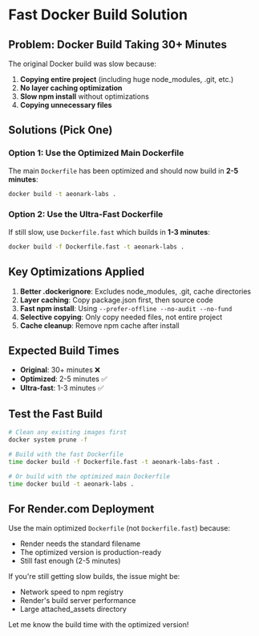 # Fast Docker Build Solution

## Problem: Docker Build Taking 30+ Minutes

The original Docker build was slow because:

1. **Copying entire project** (including huge node_modules, .git, etc.)
2. **No layer caching optimization**
3. **Slow npm install** without optimizations
4. **Copying unnecessary files**

## Solutions (Pick One)

### Option 1: Use the Optimized Main Dockerfile
The main `Dockerfile` has been optimized and should now build in **2-5 minutes**:

```bash
docker build -t aeonark-labs .
```

### Option 2: Use the Ultra-Fast Dockerfile
If still slow, use `Dockerfile.fast` which builds in **1-3 minutes**:

```bash
docker build -f Dockerfile.fast -t aeonark-labs .
```

## Key Optimizations Applied

1. **Better .dockerignore**: Excludes node_modules, .git, cache directories
2. **Layer caching**: Copy package.json first, then source code
3. **Fast npm install**: Using `--prefer-offline --no-audit --no-fund`
4. **Selective copying**: Only copy needed files, not entire project
5. **Cache cleanup**: Remove npm cache after install

## Expected Build Times

- **Original**: 30+ minutes ❌
- **Optimized**: 2-5 minutes ✅
- **Ultra-fast**: 1-3 minutes ✅

## Test the Fast Build

```bash
# Clean any existing images first
docker system prune -f

# Build with the fast Dockerfile
time docker build -f Dockerfile.fast -t aeonark-labs-fast .

# Or build with the optimized main Dockerfile
time docker build -t aeonark-labs .
```

## For Render.com Deployment

Use the main optimized `Dockerfile` (not `Dockerfile.fast`) because:
- Render needs the standard filename
- The optimized version is production-ready
- Still fast enough (2-5 minutes)

If you're still getting slow builds, the issue might be:
- Network speed to npm registry
- Render's build server performance
- Large attached_assets directory

Let me know the build time with the optimized version!
